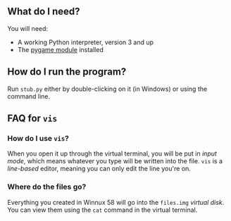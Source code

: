 ## What do I need?
You will need:
- A working Python interpreter, version 3 and up
- The [pygame module](pygame.org) installed

## How do I run the program?
Run `stub.py` either by double-clicking on it (in Windows) or using the command line.

## FAQ for `vis`
### How do I use `vis`?
When you open it up through the virtual terminal, you will be put in *input mode*, which means whatever you type will be written into the file. `vis` is a *line-based* editor, meaning you can only edit the line you're on.

### Where do the files go?
Everything you created in Winnux 58 will go into the `files.img` *virtual disk*. You can view them using the `cat` command in the virtual terminal.